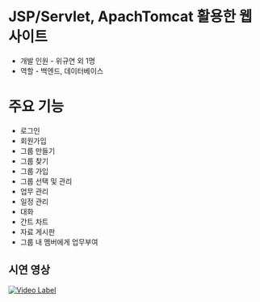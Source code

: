 # JSP/Servlet, ApachTomcat 활용한 웹 사이트
* 개발 인원 - 위규연 외 1명
* 역할 - 백엔드, 데이터베이스

# 주요 기능
* 로그인
* 회원가입
* 그룹 만들기
* 그룹 찾기
* 그룹 가입
* 그룹 선택 및 관리
* 업무 관리
* 일정 관리
* 대화
* 간트 차트
* 자료 게시판
* 그룹 내 멤버에게 업무부여

## 시연 영상
[![Video Label](http://img.youtube.com/vi/FaL1VEJ4fz4/0.jpg)](https://youtu.be/FaL1VEJ4fz4)
